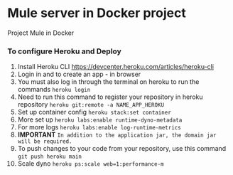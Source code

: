 # Mule server in Docker project

Project Mule in Docker


### To configure Heroku and Deploy

1. Install Heroku CLI https://devcenter.heroku.com/articles/heroku-cli
2. Login in and to create an app - in browser
3. You must also log in through the terminal on heroku to run the commands ``heroku login``
4. Need to run this command to register your repository in heroku repository ``heroku git:remote -a NAME_APP_HEROKU``
5. Set up container config ``heroku stack:set container``
6. More set up ``heroku labs:enable runtime-dyno-metadata``
7. For more logs ``heroku labs:enable log-runtime-metrics``
8. **IMPORTANT** ``In addition to the application jar, the domain jar will be required.``
9. To push changes to your code from your repository, use this command ``git push heroku main``
10. Scale dyno ``heroku ps:scale web=1:performance-m``
